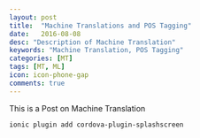 ```yaml
---
layout: post
title:  "Machine Translations and POS Tagging"
date:   2016-08-08
desc: "Description of Machine Translation"
keywords: "Machine Translation, POS Tagging"
categories: [MT]
tags: [MT, ML]
icon: icon-phone-gap
comments: true
---
```


This is a Post on Machine Translation

```
ionic plugin add cordova-plugin-splashscreen
```
